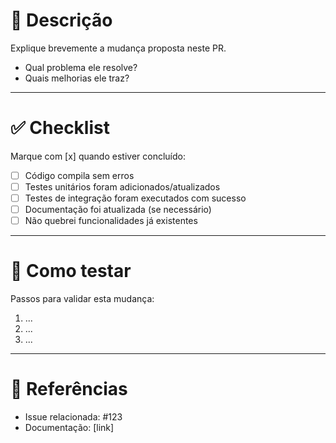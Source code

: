 # 📌 Descrição
Explique brevemente a mudança proposta neste PR.

- Qual problema ele resolve?
- Quais melhorias ele traz?

---

# ✅ Checklist
Marque com [x] quando estiver concluído:

- [ ] Código compila sem erros
- [ ] Testes unitários foram adicionados/atualizados
- [ ] Testes de integração foram executados com sucesso
- [ ] Documentação foi atualizada (se necessário)
- [ ] Não quebrei funcionalidades já existentes

---

# 🧪 Como testar
Passos para validar esta mudança:

1. ...
2. ...
3. ...

---

# 📎 Referências
- Issue relacionada: #123  
- Documentação: [link]  
